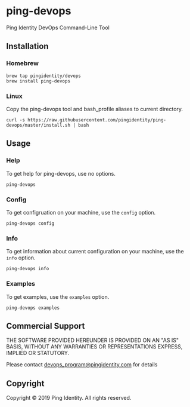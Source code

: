 # ping-devops
Ping Identity DevOps Command-Line Tool 

## Installation

### Homebrew

```
brew tap pingidentity/devops
brew install ping-devops
```

### Linux
Copy the ping-devops tool and bash_profile aliases to current directory.

```
curl -s https://raw.githubusercontent.com/pingidentity/ping-devops/master/install.sh | bash
```

## Usage

### Help

To get help for ping-devops, use no options.

```
ping-devops
```

### Config

To get configruation on your machine, use the `config` option.

```
ping-devops config
```

### Info

To get information about current configuration on your machine, use the `info` option.

```
ping-devops info
```

### Examples

To get examples, use the `examples` option.

```
ping-devops examples
```

## Commercial Support
THE SOFTWARE PROVIDED HEREUNDER IS PROVIDED ON AN "AS IS" BASIS, WITHOUT
ANY WARRANTIES OR REPRESENTATIONS EXPRESS, IMPLIED OR STATUTORY.

Please contact devops_program@pingidentity.com for details

## Copyright
Copyright © 2019 Ping Identity. All rights reserved.
